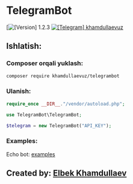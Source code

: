 # TelegramBot

[![\[Version\] 1.2.3](https://img.shields.io/badge/Version%3A-1.2.3-brightgreen)
[![\[Telegram\] khamdullaevuz](https://img.shields.io/badge/Telegram-blue.svg?logo=telegram)](https://t.me/khamdullaevuz)

## Ishlatish:

### Composer orqali yuklash:

``` bash
composer require khamdullaevuz/telegrambot
```

### Ulanish:

``` php
require_once __DIR__."/vendor/autoload.php";

use TelegramBot\TelegramBot;

$telegram = new TelegramBot("API_KEY");
```

### Examples:

Echo bot: [examples](/examples/echobot.php)

## Created by: [Elbek Khamdullaev](https://khamdullaev.uz)
